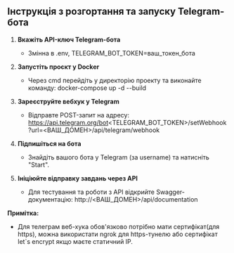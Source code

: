 
## Інструкція з розгортання та запуску Telegram-бота

1. **Вкажіть API-ключ Telegram-бота**
   - Змінна в .env, TELEGRAM_BOT_TOKEN=ваш_токен_бота

2. **Запустіть проєкт у Docker**
   - Через cmd перейдіть у директорію проекту та виконайте команду:
     docker-compose up -d --build

3. **Зареєструйте вебхук у Telegram**
   - Відправте POST-запит на адресу:
     https://api.telegram.org/bot<TELEGRAM_BOT_TOKEN>/setWebhook?url=<ВАШ_ДОМЕН>/api/telegram/webhook

4. **Підпишіться на бота**
   - Знайдіть вашого бота у Telegram (за username) та натисніть "Start".

5. **Ініціюйте відправку завдань через API**
   - Для тестування та роботи з API відкрийте Swagger-документацію:
     http://<ВАШ_ДОМЕН>/api/documentation

**Примітка:**  
- Для телеграм веб-хука обов'язково потрібно мати сертифікат(для https), можна використати ngrok для https-тунелю або сертифікат let`s encrypt якщо маєте статичний IP.
